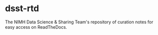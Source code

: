 # dsst-rtd

The NIMH Data Science & Sharing Team's repository of curation notes for easy access on ReadTheDocs.
